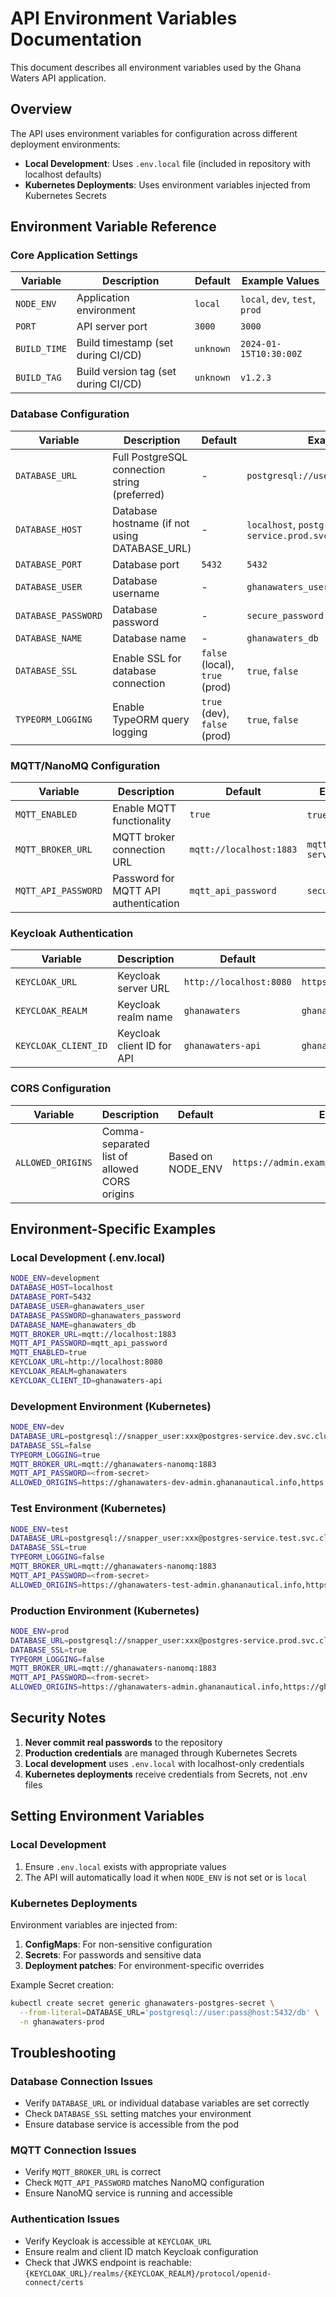 # API Environment Variables Documentation

This document describes all environment variables used by the Ghana Waters API application.

## Overview

The API uses environment variables for configuration across different deployment environments:
- **Local Development**: Uses `.env.local` file (included in repository with localhost defaults)
- **Kubernetes Deployments**: Uses environment variables injected from Kubernetes Secrets

## Environment Variable Reference

### Core Application Settings

| Variable | Description | Default | Example Values |
|----------|-------------|---------|----------------|
| `NODE_ENV` | Application environment | `local` | `local`, `dev`, `test`, `prod` |
| `PORT` | API server port | `3000` | `3000` |
| `BUILD_TIME` | Build timestamp (set during CI/CD) | `unknown` | `2024-01-15T10:30:00Z` |
| `BUILD_TAG` | Build version tag (set during CI/CD) | `unknown` | `v1.2.3` |

### Database Configuration

| Variable | Description | Default | Example Values |
|----------|-------------|---------|----------------|
| `DATABASE_URL` | Full PostgreSQL connection string (preferred) | - | `postgresql://user:pass@host:5432/dbname` |
| `DATABASE_HOST` | Database hostname (if not using DATABASE_URL) | - | `localhost`, `postgres-service.prod.svc.cluster.local` |
| `DATABASE_PORT` | Database port | `5432` | `5432` |
| `DATABASE_USER` | Database username | - | `ghanawaters_user` |
| `DATABASE_PASSWORD` | Database password | - | `secure_password` |
| `DATABASE_NAME` | Database name | - | `ghanawaters_db` |
| `DATABASE_SSL` | Enable SSL for database connection | `false` (local), `true` (prod) | `true`, `false` |
| `TYPEORM_LOGGING` | Enable TypeORM query logging | `true` (dev), `false` (prod) | `true`, `false` |

### MQTT/NanoMQ Configuration

| Variable | Description | Default | Example Values |
|----------|-------------|---------|----------------|
| `MQTT_ENABLED` | Enable MQTT functionality | `true` | `true`, `false` |
| `MQTT_BROKER_URL` | MQTT broker connection URL | `mqtt://localhost:1883` | `mqtt://nanomq-service:1883` |
| `MQTT_API_PASSWORD` | Password for MQTT API authentication | `mqtt_api_password` | `secure_mqtt_password` |

### Keycloak Authentication

| Variable | Description | Default | Example Values |
|----------|-------------|---------|----------------|
| `KEYCLOAK_URL` | Keycloak server URL | `http://localhost:8080` | `https://keycloak.example.com` |
| `KEYCLOAK_REALM` | Keycloak realm name | `ghanawaters` | `ghanawaters` |
| `KEYCLOAK_CLIENT_ID` | Keycloak client ID for API | `ghanawaters-api` | `ghanawaters-api` |

### CORS Configuration

| Variable | Description | Default | Example Values |
|----------|-------------|---------|----------------|
| `ALLOWED_ORIGINS` | Comma-separated list of allowed CORS origins | Based on NODE_ENV | `https://admin.example.com,https://app.example.com` |

## Environment-Specific Examples

### Local Development (.env.local)
```bash
NODE_ENV=development
DATABASE_HOST=localhost
DATABASE_PORT=5432
DATABASE_USER=ghanawaters_user
DATABASE_PASSWORD=ghanawaters_password
DATABASE_NAME=ghanawaters_db
MQTT_BROKER_URL=mqtt://localhost:1883
MQTT_API_PASSWORD=mqtt_api_password
MQTT_ENABLED=true
KEYCLOAK_URL=http://localhost:8080
KEYCLOAK_REALM=ghanawaters
KEYCLOAK_CLIENT_ID=ghanawaters-api
```

### Development Environment (Kubernetes)
```bash
NODE_ENV=dev
DATABASE_URL=postgresql://snapper_user:xxx@postgres-service.dev.svc.cluster.local:5432/snapper_db
DATABASE_SSL=false
TYPEORM_LOGGING=true
MQTT_BROKER_URL=mqtt://ghanawaters-nanomq:1883
MQTT_API_PASSWORD=<from-secret>
ALLOWED_ORIGINS=https://ghanawaters-dev-admin.ghananautical.info,https://ghanawaters-dev.ghananautical.info
```

### Test Environment (Kubernetes)
```bash
NODE_ENV=test
DATABASE_URL=postgresql://snapper_user:xxx@postgres-service.test.svc.cluster.local:5432/snapper_db
DATABASE_SSL=true
TYPEORM_LOGGING=false
MQTT_BROKER_URL=mqtt://ghanawaters-nanomq:1883
MQTT_API_PASSWORD=<from-secret>
ALLOWED_ORIGINS=https://ghanawaters-test-admin.ghananautical.info,https://ghanawaters-test.ghananautical.info
```

### Production Environment (Kubernetes)
```bash
NODE_ENV=prod
DATABASE_URL=postgresql://snapper_user:xxx@postgres-service.prod.svc.cluster.local:5432/snapper_db
DATABASE_SSL=true
TYPEORM_LOGGING=false
MQTT_BROKER_URL=mqtt://ghanawaters-nanomq:1883
MQTT_API_PASSWORD=<from-secret>
ALLOWED_ORIGINS=https://ghanawaters-admin.ghananautical.info,https://ghanawaters.ghananautical.info
```

## Security Notes

1. **Never commit real passwords** to the repository
2. **Production credentials** are managed through Kubernetes Secrets
3. **Local development** uses `.env.local` with localhost-only credentials
4. **Kubernetes deployments** receive credentials from Secrets, not .env files

## Setting Environment Variables

### Local Development
1. Ensure `.env.local` exists with appropriate values
2. The API will automatically load it when `NODE_ENV` is not set or is `local`

### Kubernetes Deployments
Environment variables are injected from:
1. **ConfigMaps**: For non-sensitive configuration
2. **Secrets**: For passwords and sensitive data
3. **Deployment patches**: For environment-specific overrides

Example Secret creation:
```bash
kubectl create secret generic ghanawaters-postgres-secret \
  --from-literal=DATABASE_URL='postgresql://user:pass@host:5432/db' \
  -n ghanawaters-prod
```

## Troubleshooting

### Database Connection Issues
- Verify `DATABASE_URL` or individual database variables are set correctly
- Check `DATABASE_SSL` setting matches your environment
- Ensure database service is accessible from the pod

### MQTT Connection Issues
- Verify `MQTT_BROKER_URL` is correct
- Check `MQTT_API_PASSWORD` matches NanoMQ configuration
- Ensure NanoMQ service is running and accessible

### Authentication Issues
- Verify Keycloak is accessible at `KEYCLOAK_URL`
- Ensure realm and client ID match Keycloak configuration
- Check that JWKS endpoint is reachable: `{KEYCLOAK_URL}/realms/{KEYCLOAK_REALM}/protocol/openid-connect/certs`